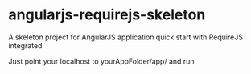 angularjs-requirejs-skeleton
============================

A skeleton project for AngularJS application quick start with RequireJS integrated


Just point your localhost to yourAppFolder/app/ and run 
